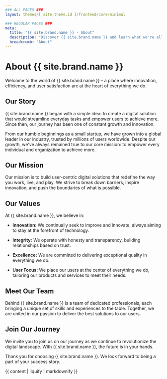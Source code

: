 ```yaml
---
### ALL PAGES ###
layout: themes/[ site.theme.id ]/frontend/core/minimal

### REGULAR PAGES ###
meta:
  title: "{{ site.brand.name }} - About"
  description: "Discover {{ site.brand.name }} and learn what we're all about"
  breadcrumb: "About"
---
```


# About {{ site.brand.name }}

Welcome to the world of {{ site.brand.name }} – a place where innovation, efficiency, and user satisfaction are at the heart of everything we do.

## Our Story

{{ site.brand.name }} began with a simple idea: to create a digital solution that would streamline everyday tasks and empower users to achieve more. Since then, our journey has been one of constant growth and innovation.

From our humble beginnings as a small startup, we have grown into a global leader in our industry, trusted by millions of users worldwide. Despite our growth, we've always remained true to our core mission: to empower every individual and organization to achieve more.

## Our Mission

Our mission is to build user-centric digital solutions that redefine the way you work, live, and play. We strive to break down barriers, inspire innovation, and push the boundaries of what is possible.

## Our Values

At {{ site.brand.name }}, we believe in:

- **Innovation:** We continually seek to improve and innovate, always aiming to stay at the forefront of technology.

- **Integrity:** We operate with honesty and transparency, building relationships based on trust.

- **Excellence:** We are committed to delivering exceptional quality in everything we do.

- **User Focus:** We place our users at the center of everything we do, tailoring our products and services to meet their needs.

## Meet Our Team

Behind {{ site.brand.name }} is a team of dedicated professionals, each bringing a unique set of skills and experiences to the table. Together, we are united in our passion to deliver the best solutions to our users.

## Join Our Journey

We invite you to join us on our journey as we continue to revolutionize the digital landscape. With {{ site.brand.name }}, the future is in your hands.

Thank you for choosing {{ site.brand.name }}. We look forward to being a part of your success story.

{{ content | liquify | markdownify }}
